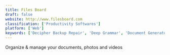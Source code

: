 ```yaml
---
title: Files Board
draft: false 
website: http://www.filesboard.com
classification: ['Productivity Softwares']
platform: ['Web']
keywords: ['Decipher Backup Repair', 'Deep Grammar', 'Document Generator by Qwilr', 'FileApp', 'Filemaster', 'Files', 'Files by Microsoft Corporation', 'Filza File Manager', 'IDocument', 'IronClad', 'LearningSpaces for Teams', 'Managify', 'Office Lens', 'Origami Docs', 'Quip: Team Documents for Slack', 'Scannie', 'Sismics Docs', 'Xara Cloud', 'i-FunBox', 'iFile', 'iFiles']
---
```

Organize & manage your documents, photos and videos